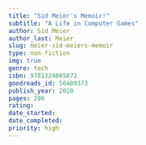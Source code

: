 ```yaml
---
title: "Sid Meier's Memoir!"
subtitle: "A Life in Computer Games"
author: Sid Meier
author_last: Meier
slug: meier-sid-meiers-memoir
type: non-fiction
img: true
genre: tech
isbn: 9781324005872
goodreads_id: 50489373
publish_year: 2020
pages: 286
rating: 
date_started:
date_completed:
priority: high
---
```

